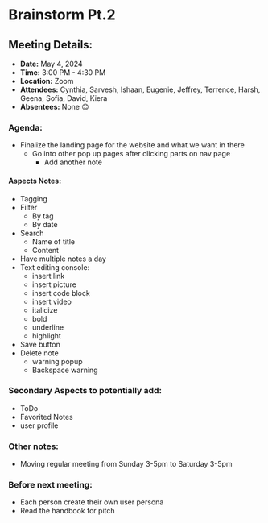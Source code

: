 # **Brainstorm Pt.2**

## Meeting Details:

- **Date:** May 4, 2024
- **Time:** 3:00 PM - 4:30 PM
- **Location:** Zoom
- **Attendees:** Cynthia, Sarvesh, Ishaan, Eugenie, Jeffrey, Terrence, Harsh, Geena, Sofia, David, Kiera
- **Absentees:** None 😊

### **Agenda:**

- Finalize the landing page for the website and what we want in there
  - Go into other pop up pages after clicking parts on nav page
    - Add another note

#### **Aspects Notes:**

- Tagging
- Filter
  - By tag
  - By date
- Search
  - Name of title
  - Content
- Have multiple notes a day
- Text editing console:
  - insert link
  - insert picture
  - insert code block
  - insert video
  - italicize
  - bold
  - underline
  - highlight
- Save button
- Delete note
  - warning popup
  - Backspace warning

### **Secondary Aspects to potentially add:**

- ToDo
- Favorited Notes
- user profile

### **Other notes:**

- Moving regular meeting from Sunday 3-5pm to Saturday 3-5pm

### **Before next meeting:**

- Each person create their own user persona
- Read the handbook for pitch
